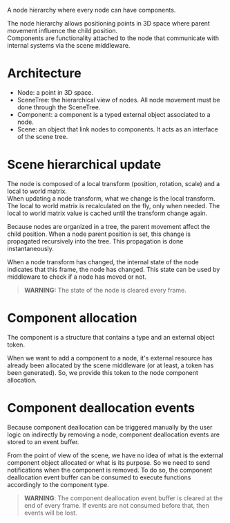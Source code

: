 A node hierarchy where every node can have components.

The node hierarchy allows positioning points in 3D space where parent movement influence the child position. <br/>
Components are functionality attached to the node that communicate with internal systems via the scene middleware.

# Architecture

<svg-inline src="scene_architecture.svg"></svg-inline>

* Node: a point in 3D space.
* SceneTree: the hierarchical view of nodes. All node movement must be done through the SceneTree.
* Component: a component is a typed external object associated to a node.
* Scene: an object that link nodes to components. It acts as an interface of the scene tree.

<svg-inline src="scene_model.svg"></svg-inline>

# Scene hierarchical update

The node is composed of a local transform (position, rotation, scale) and a local to world matrix. <br/>
When updating a node transform, what we change is the local transform. The local to world matrix is recalculated on the fly, only when needed. The local to world matrix value is cached until the transform change again.

Because nodes are organized in a tree, the parent movement affect the child position. When a node parent position is set, this change is propagated recursively into the tree. This propagation is done instantaneously.

When a node transform has changed, the internal state of the node indicates that this frame, the node has changed. This state can be used by middleware to check if a node has moved or not.

> **WARNING:** The state of the node is cleared every frame.

# Component allocation

The component is a structure that contains a type and an external object token.

When we want to add a component to a node, it's external resource has already been allocated by the scene middleware (or at least, a token has been generated). So, we provide this token to the node component allocation.

<svg-inline src="scene_component_allocation.svg"></svg-inline>

# Component deallocation events

Because component deallocation can be triggered manually by the user logic on indirectly by removing a node, component deallocation events are stored to an event buffer.

From the point of view of the scene, we have no idea of what is the external component object allocated or what is its purpose. So we need to send notifications when the component is removed.
To do so, the component deallocation event buffer can be consumed to execute functions accordingly to the component type.

> **WARNING**: The component deallocation event buffer is cleared at the end of every frame. If events are not consumed before that, then events will be lost.